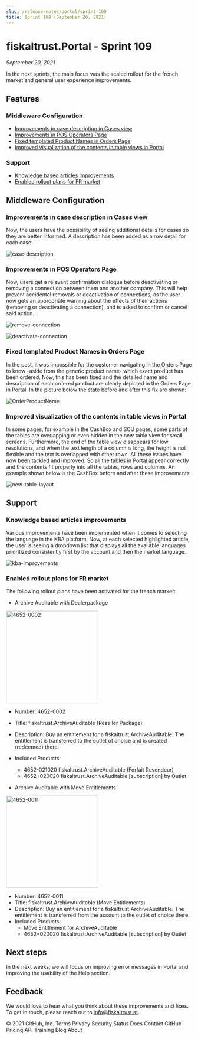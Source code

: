 ```yaml
---
slug: /release-notes/portal/sprint-109
title: Sprint 109 (September 20, 2021)
---
```


# fiskaltrust.Portal - Sprint 109
_September 20, 2021_

In the next sprints, the main focus was the scaled rollout for the french market and general user experience improvements.

## Features

### Middleware Configuration

- [Improvements in case description in Cases view](#improvements-in-case-description-in-cases-view)
- [Improvements in POS Operators Page](#improvements-in-pos-operators-page)
- [Fixed templated Product Names in Orders Page](#fixed-templated-product-names-in-orders-page)
- [Improved visualization of the contents in table views in Portal](#improved-visualization-of-the-contents-in-table-views-in-portal)

### Support
- [Knowledge based articles improvements](#knowledge-based-articles-improvements)
- [Enabled rollout plans for FR market](#enabled-rollout-plans-for-fr-market)

## Middleware Configuration

### Improvements in case description in Cases view

Now, the users have the possibility of seeing additional details for cases so they are better informed. A description has been added as a row detail for each case:

![case-description](images/sprint-109/case-description.png)

### Improvements in POS Operators Page

Now, users get a relevant confirmation dialogue before deactivating or removing a connection between them and another company. This will help prevent accidental removals or deactivation of connections, as the user now gets an appropriate warning about the effects of their actions (removing or deactivating a connection), and is asked to confirm or cancel said action.

![remove-connection](images/sprint-109/remove-connection.png)

![deactivate-connection](images/sprint-109/deactivate-connection.png)

### Fixed templated Product Names in Orders Page

In the past, it was impossible for the customer navigating in the Orders Page to know -aside from the generic product name- which exact product has been ordered. 
Now, this has been fixed and the detailed name and description of each ordered product are clearly depicted in the Orders Page in Portal. In the picture below the state before and after this fix are shown:

![OrderProductName](images/sprint-109/OrderProductName.png)

### Improved visualization of the contents in table views in Portal

In some pages, for example in the CashBox and SCU pages, some parts of the tables are overlapping or even hidden in the new table view for small screens.
Furthermore, the end of the table view disappears for low resolutions, and when the text length of a column is long, the height is not flexible and the text is overlapped with other rows. 
All these issues have now been tackled and improved. So all the tables in Portal appear correctly and the contents fit properly into all the tables, rows and columns.
An example shown below is the CashBox before and after these improvements.

![new-table-layout](images/sprint-109/new-table-layout.png)

## Support

### Knowledge based articles improvements

Various improvements have been implemented when it comes to selecting the language in the KBA platform.  Now, at each selected highlighted article, the user is seeing a dropdown list that displays all the available languages prioritized consistently first by the account and then the market language. 

![kba-improvements](images/sprint-109/kba-improvements.png)

### Enabled rollout plans for FR market 

The following rollout plans have been activated for the french market:

- Archive Auditable with Dealerpackage

<img src="images/sprint-109/4652-0002.png" alt="4652-0002" width="250"/>

   - Number: 4652-0002 
   - Title: fiskaltrust.ArchiveAuditable (Reseller Package)
   - Description: Buy an entitlement for a fiskaltrust.ArchiveAuditable. The entitlement is transferred to the outlet of choice and is created (redeemed) there.
   - Included Products:
     - 4652-021020 fiskaltrust.ArchiveAuditable (Forfait Revendeur)
     - 4652+020020 fiskaltrust.ArchiveAuditable [subscription] by Outlet

- Archive Auditable with Move Entitlements

<img src="images/sprint-109/4652-0011.png" alt="4652-0011" width="250"/>

   - Number: 4652-0011 
   - Title: fiskaltrust.ArchiveAuditable (Move Entitlements)
   - Description: Buy an entitlement for a fiskaltrust.ArchiveAuditable. The entitlement is transferred from the account to the outlet of choice there.
   - Included Products:
     - Move Entitlement for ArchiveAuditable
     - 4652+020020 fiskaltrust.ArchiveAuditable [subscription] by Outlet

## Next steps
In the next weeks, we will focus on improving error messages in Portal and improving the usability of the Help section. 

## Feedback
We would love to hear what you think about these improvements and fixes. To get in touch, please reach out to [info@fiskaltrust.at](mailto:info@fiskaltrust.at).

© 2021 GitHub, Inc.
Terms
Privacy
Security
Status
Docs
Contact GitHub
Pricing
API
Training
Blog
About
